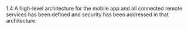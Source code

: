 1.4 A high-level architecture for the mobile app and all connected remote services has been defined and security has been addressed in that architecture.